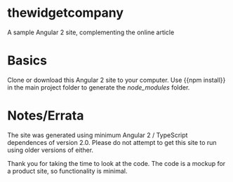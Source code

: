 # thewidgetcompany
A sample Angular 2 site, complementing the online article

# Basics
Clone or download this Angular 2 site to your computer. Use {{npm install}} in the main project folder to generate the _node_modules_ folder.

# Notes/Errata
The site was generated using minimum Angular 2 / TypeScript dependences of version 2.0. Please do not attempt to get this site to run using older versions of either.

Thank you for taking the time to look at the code. The code is a mockup for a product site, so functionality is minimal.
